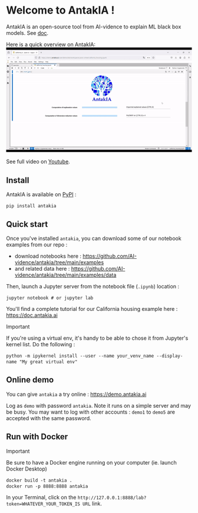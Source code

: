 # Welcome to AntakIA !

AntakIA is an open-source tool from AI-vidence to explain ML black box models. See [doc](https://doc.antakia.ai).

Here is a quick overview on AntakIA:
![AntakIA demo](/docs/img/antakia.gif)

See full video on [Youtube](https://youtu.be/wQFC_20OIOM).

## Install

AntakIA is available on [PyPI](https://pypi.org/project/antakia/) :

```
pip install antakia
```

## Quick start

Once you've installed `antakia`, you can download some of our notebook examples from our repo :
 * download notebooks here : https://github.com/AI-vidence/antakia/tree/main/examples
 * and related data here : https://github.com/AI-vidence/antakia/tree/main/examples/data 

Then, launch a Jupyter server from the notebook file (`.ipynb`) location :

```
jupyter notebook # or jupyter lab
```

You'll find a complete tutorial for our California housing example here : https://doc.antakia.ai

> [!IMPORTANT] 
If you're using a virtual env, it's handy to be able to chose it from Jupyter's kernel list. Do the following :

```
python -m ipykernel install --user --name your_venv_name --display-name "My great virtual env"
```

## Online demo

You can give `antakia` a try online  : https://demo.antakia.ai 

Log as `demo`  with password `antakia`.
Note it runs on a simple server and may be busy. You may want to log with other accounts : `demo1` to `demo5` are accepted with the same password.


## Run with Docker

> [!IMPORTANT] 
Be sure to have a Docker engine running on your computer (ie. launch Docker Desktop)

```
docker build -t antakia .
docker run -p 8888:8888 antakia
```

In your Terminal, click on the `http://127.0.0.1:8888/lab?token=WHATEVER_YOUR_TOKEN_IS URL` link.
